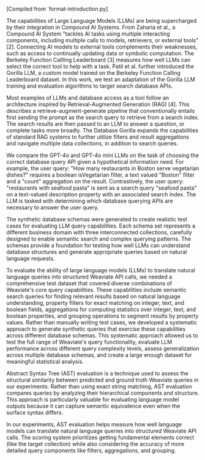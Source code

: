 [Compiled from `format-introduction.py]

The capabilities of Large Language Models (LLMs) are being supercharged by their integration in Compound AI Systems. From Zaharia et al., a Compound AI System "tackles AI tasks using multiple interacting components, including multiple calls to models, retrievers, or external tools" [2]. Connecting AI models to external tools complements their weaknesses, such as access to continually updating data or symbolic computation. The Berkeley Function Callling Leaderboard [3] measures how well LLMs can select the correct tool to help with a task. Patil et al. further introduced the Gorilla LLM, a custom model trained on the Berkeley Function Calling Leaderboard dataset. In this work, we test an adaptation of the Gorilla LLM training and evaluation algorithms to target search database APIs.

Most examples of LLMs and database access as a tool follow an architecture inspired by Retrieval-Augmented Generation (RAG) [4]. This describes a retrieve-augment-generate pipeline that conventionally entails first sending the prompt as the search query to retrieve from a search index. The search results are then passed to an LLM to answer a question, or complete tasks more broadly. The Database Gorilla expands the capabilities of standard RAG systems to further utilize filters and result aggregations and navigate multiple data collections, in addition to search queries.

We compare the GPT-4o and GPT-4o mini LLMs on the task of choosing the correct database query API given a hypothetical information need. For example, the user query: "How many restaurants in Boston serve vegetarian dishes?" requires a boolean isVegetarian filter, a text valued "Boston" filter and a "count" aggregation on the result. Contrastively, the user query: "restaurants with seafood pasta" is sent as a search query "seafood pasta" on a text-valued description property with an associated search index. The LLM is tasked with determining which database querying APIs are necessary to answer the user query.

The synthetic database schemas were generated to create realistic test cases for evaluating LLM query capabilities. Each schema set represents a different business domain with three interconnected collections, carefully designed to enable semantic search and complex querying patterns. The schemas provide a foundation for testing how well LLMs can understand database structures and generate appropriate queries based on natural language requests.

To evaluate the ability of large language models (LLMs) to translate natural language queries into structured Weaviate API calls, we needed a comprehensive test dataset that covered diverse combinations of Weaviate's core query capabilities. These capabilities include semantic search queries for finding relevant results based on natural language understanding, property filters for exact matching on integer, text, and boolean fields, aggregations for computing statistics over integer, text, and boolean properties, and grouping operations to segment results by property values. Rather than manually writing test cases, we developed a systematic approach to generate synthetic queries that exercise these capabilities across different database schemas. This systematic approach allowed us to test the full range of Weaviate's query functionality, evaluate LLM performance across different query complexity levels, assess generalization across multiple database schemas, and create a large enough dataset for meaningful statistical analysis.

Abstract Syntax Tree (AST) evaluation is a technique used to assess the structural similarity between predicted and ground truth Weaviate queries in our experiments. Rather than using exact string matching, AST evaluation compares queries by analyzing their hierarchical components and structure. This approach is particularly valuable for evaluating language model outputs because it can capture semantic equivalence even when the surface syntax differs.

In our experiments, AST evaluation helps measure how well language models can translate natural language queries into structured Weaviate API calls. The scoring system prioritizes getting fundamental elements correct (like the target collection) while also considering the accuracy of more detailed query components like filters, aggregations, and grouping.